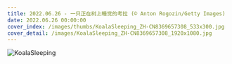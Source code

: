 ```yaml
---
title: 2022.06.26 - 一只正在树上睡觉的考拉 (© Anton Rogozin/Getty Images)
date: 2022.06.26 00:00:00
cover_index: /images/thumbs/KoalaSleeping_ZH-CN8369657308_533x300.jpg
cover_detail: /images/KoalaSleeping_ZH-CN8369657308_1920x1080.jpg
---
```


![KoalaSleeping](/images/KoalaSleeping_ZH-CN8369657308_1920x1080.jpg)
